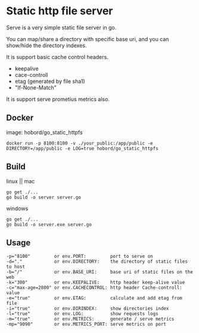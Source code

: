 # Static http file server

Serve is a very simple static file server in go.

You can map/share a directory with specific base uri, and you can show/hide the directory indexes.

It is support basic cache control headers.
-  keepalive
-  cace-controll
-  etag (generated by file sha1)
-  "If-None-Match"

It is support serve prometius metrics also.

## Docker
image: hobord/go_static_httpfs
```
docker run -p 8100:8100 -v ./your_public:/app/public -e DIRECTORY=/app/public -e LOG=true hobord/go_static_httpfs
```

## Build

linux || mac
```
go get ./...
go build -o server server.go
```


windows
```
go get ./...
go build -o server.exe server.go
```


## Usage
```
-p="8100"         or env.PORT:         port to serve on
-d="."            or env.DIRECTORY:    the directory of static files to host
-b="/"            or env.BASE_URI:     base uri of static files on the web
-k="300"          or env.KEEPALIVE:    http header keep-alive value
-c="max-age=2800" or env.CACHECONTROL: http header Cache-controll: value
-e="true"         or env.ETAG:         calculate and add etag from file
-i="true"         or env.DIRINDEX:     show directories index
-l="true"         or env.LOG:          show requests logs
-m="true"         or env.METRICS:      generate / serve metrics
-mp="9090"        or env.METRICS_PORT: serve metrics on port
```

